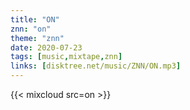 ```yaml
---
title: "ON"
znn: "on"
theme: "znn"
date: 2020-07-23
tags: [music,mixtape,znn]
links: [disktree.net/music/ZNN/ON.mp3]
---
```

{{< mixcloud src=on >}}
